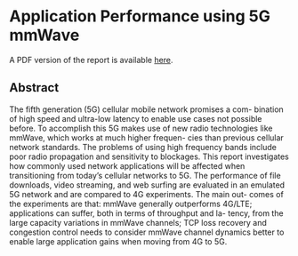 # Application Performance using 5G mmWave

A PDF version of the report is available [here](e5g-application-performance.pdf).

## Abstract

The fifth generation (5G) cellular mobile network promises a com- bination of high speed and ultra-low latency to enable use cases not possible before. To accomplish this 5G makes use of new radio technologies like mmWave, which works at much higher frequen- cies than previous cellular network standards. The problems of using high frequency bands include poor radio propagation and sensitivity to blockages. This report investigates how commonly used network applications will be affected when transitioning from today’s cellular networks to 5G. The performance of file downloads, video streaming, and web surfing are evaluated in an emulated 5G network and are compared to 4G experiments. The main out- comes of the experiments are that: mmWave generally outperforms 4G/LTE; applications can suffer, both in terms of throughput and la- tency, from the large capacity variations in mmWave channels; TCP loss recovery and congestion control needs to consider mmWave channel dynamics better to enable large application gains when moving from 4G to 5G.
